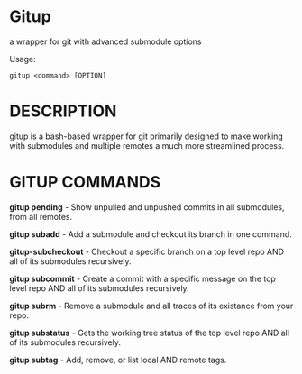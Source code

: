 # Gitup
a wrapper for git with advanced submodule options

Usage:

`gitup <command> [OPTION]`

# DESCRIPTION

gitup is a bash-based wrapper for git primarily designed to make working with 
submodules and multiple remotes a much more streamlined process.

# GITUP COMMANDS
	
**gitup pending** - Show unpulled and unpushed commits in all submodules, from all remotes.

**gitup subadd** - Add a submodule and checkout its branch in one command.

**gitup-subcheckout** - Checkout a specific branch on a top level repo AND all of its submodules recursively.

**gitup subcommit** - Create a commit with a specific message on the top level repo AND all of its submodules recursively.

**gitup subrm** - Remove a submodule and all traces of its existance from your repo.

**gitup substatus** - Gets the working tree status of the top level repo AND all of its submodules recursively.

**gitup subtag** - Add, remove, or list local AND remote tags.